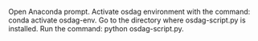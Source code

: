 Open Anaconda prompt.
Activate osdag environment with the command: conda activate osdag-env.
Go to the directory where osdag-script.py is installed.
Run the command: python osdag-script.py.
